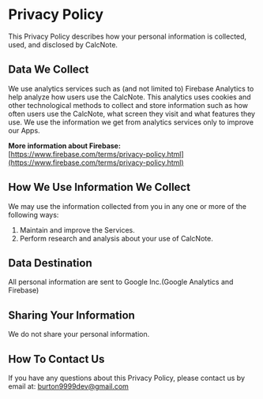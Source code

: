 # Privacy Policy
This Privacy Policy describes how your personal information is collected, used, and disclosed by CalcNote.

## Data We Collect
We use analytics services such as (and not limited to) Firebase Analytics to help analyze how users use the CalcNote.
This analytics uses cookies and other technological methods to collect and store information such as how often users use the CalcNote, what screen they visit and what features they use.
We use the information we get from analytics services only to improve our Apps.

**More information about Firebase:**  
[https://www.firebase.com/terms/privacy-policy.html](https://www.firebase.com/terms/privacy-policy.html)

## How We Use Information We Collect
We may use the information collected from you in any one or more of the following ways:

1. Maintain and improve the Services.
2. Perform research and analysis about your use of CalcNote.

## Data Destination
All personal information are sent to Google Inc.(Google Analytics and Firebase)

## Sharing Your Information
We do not share your personal information.

## How To Contact Us
If you have any questions about this Privacy Policy, please contact us by email at: burton9999dev@gmail.com



